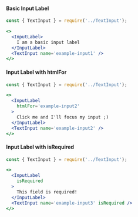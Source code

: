 #### Basic Input Label

```jsx
const { TextInput } = require('../TextInput');

<>
  <InputLabel>
    I am a basic input label
  </InputLabel>
  <TextInput name='example-input1' />
</>
```

#### Input Label with htmlFor

```jsx
const { TextInput } = require('../TextInput');

<>
  <InputLabel
    htmlFor='example-input2'
  >
    Click me and I'll focus my input ;)
  </InputLabel>
  <TextInput name='example-input2' />
</>
```

#### Input Label with isRequired

```jsx
const { TextInput } = require('../TextInput');

<>
  <InputLabel
    isRequired
  >
    This field is required!
  </InputLabel>
  <TextInput name='example-input3' isRequired />
</>
```
